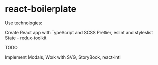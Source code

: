 # react-boilerplate

Use technologies:

Create React app with TypeScript and SCSS
Prettier, eslint and styleslist
State - redux-toolkit

TODO

Implement Modals, Work with SVG, StoryBook, react-intl
